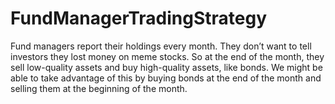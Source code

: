 # FundManagerTradingStrategy
Fund managers report their holdings every month. They don’t want to tell investors they lost money on meme stocks. So at the end of the month, they sell low-quality assets and buy high-quality assets, like bonds.  We might be able to take advantage of this by buying bonds at the end of the month and selling them at the beginning of the month.
